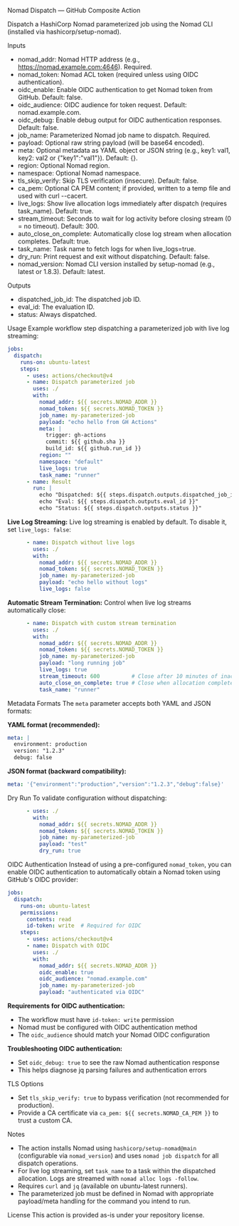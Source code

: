 Nomad Dispatch — GitHub Composite Action

Dispatch a HashiCorp Nomad parameterized job using the Nomad CLI (installed via hashicorp/setup-nomad).

Inputs
- nomad_addr: Nomad HTTP address (e.g., https://nomad.example.com:4646). Required.
- nomad_token: Nomad ACL token (required unless using OIDC authentication).
- oidc_enable: Enable OIDC authentication to get Nomad token from GitHub. Default: false.
- oidc_audience: OIDC audience for token request. Default: nomad.example.com.
- oidc_debug: Enable debug output for OIDC authentication responses. Default: false.
- job_name: Parameterized Nomad job name to dispatch. Required.
- payload: Optional raw string payload (will be base64 encoded).
- meta: Optional metadata as YAML object or JSON string (e.g., key1: val1, key2: val2 or {"key1":"val1"}). Default: {}.
- region: Optional Nomad region.
- namespace: Optional Nomad namespace.
- tls_skip_verify: Skip TLS verification (insecure). Default: false.
- ca_pem: Optional CA PEM content; if provided, written to a temp file and used with curl --cacert.
- live_logs: Show live allocation logs immediately after dispatch (requires task_name). Default: true.
- stream_timeout: Seconds to wait for log activity before closing stream (0 = no timeout). Default: 300.
- auto_close_on_complete: Automatically close log stream when allocation completes. Default: true.
- task_name: Task name to fetch logs for when live_logs=true.
- dry_run: Print request and exit without dispatching. Default: false.
- nomad_version: Nomad CLI version installed by setup-nomad (e.g., latest or 1.8.3). Default: latest.

Outputs
- dispatched_job_id: The dispatched job ID.
- eval_id: The evaluation ID.
- status: Always dispatched.

Usage
Example workflow step dispatching a parameterized job with live log streaming:

```yaml
jobs:
  dispatch:
    runs-on: ubuntu-latest
    steps:
      - uses: actions/checkout@v4
      - name: Dispatch parameterized job
        uses: ./
        with:
          nomad_addr: ${{ secrets.NOMAD_ADDR }}
          nomad_token: ${{ secrets.NOMAD_TOKEN }}
          job_name: my-parameterized-job
          payload: "echo hello from GH Actions"
          meta: |
            trigger: gh-actions
            commit: ${{ github.sha }}
            build_id: ${{ github.run_id }}
          region: ""
          namespace: "default"
          live_logs: true
          task_name: "runner"
      - name: Result
        run: |
          echo "Dispatched: ${{ steps.dispatch.outputs.dispatched_job_id }}"
          echo "Eval: ${{ steps.dispatch.outputs.eval_id }}"
          echo "Status: ${{ steps.dispatch.outputs.status }}"
```

**Live Log Streaming:**
Live log streaming is enabled by default. To disable it, set `live_logs: false`:

```yaml
      - name: Dispatch without live logs
        uses: ./
        with:
          nomad_addr: ${{ secrets.NOMAD_ADDR }}
          nomad_token: ${{ secrets.NOMAD_TOKEN }}
          job_name: my-parameterized-job
          payload: "echo hello without logs"
          live_logs: false
```

**Automatic Stream Termination:**
Control when live log streams automatically close:

```yaml
      - name: Dispatch with custom stream termination
        uses: ./
        with:
          nomad_addr: ${{ secrets.NOMAD_ADDR }}
          nomad_token: ${{ secrets.NOMAD_TOKEN }}
          job_name: my-parameterized-job
          payload: "long running job"
          live_logs: true
          stream_timeout: 600          # Close after 10 minutes of inactivity
          auto_close_on_complete: true # Close when allocation completes
          task_name: "runner"
```

Metadata Formats
The `meta` parameter accepts both YAML and JSON formats:

**YAML format (recommended):**
```yaml
meta: |
  environment: production
  version: "1.2.3"
  debug: false
```

**JSON format (backward compatibility):**
```yaml
meta: '{"environment":"production","version":"1.2.3","debug":false}'
```

Dry Run
To validate configuration without dispatching:

```yaml
      - uses: ./
        with:
          nomad_addr: ${{ secrets.NOMAD_ADDR }}
          nomad_token: ${{ secrets.NOMAD_TOKEN }}
          job_name: my-parameterized-job
          payload: "test"
          dry_run: true
```

OIDC Authentication
Instead of using a pre-configured `nomad_token`, you can enable OIDC authentication to automatically obtain a Nomad token using GitHub's OIDC provider:

```yaml
jobs:
  dispatch:
    runs-on: ubuntu-latest
    permissions:
      contents: read
      id-token: write  # Required for OIDC
    steps:
      - uses: actions/checkout@v4
      - name: Dispatch with OIDC
        uses: ./
        with:
          nomad_addr: ${{ secrets.NOMAD_ADDR }}
          oidc_enable: true
          oidc_audience: "nomad.example.com"
          job_name: my-parameterized-job
          payload: "authenticated via OIDC"
```

**Requirements for OIDC authentication:**
- The workflow must have `id-token: write` permission
- Nomad must be configured with OIDC authentication method
- The `oidc_audience` should match your Nomad OIDC configuration

**Troubleshooting OIDC authentication:**
- Set `oidc_debug: true` to see the raw Nomad authentication response
- This helps diagnose jq parsing failures and authentication errors

TLS Options
- Set `tls_skip_verify: true` to bypass verification (not recommended for production).
- Provide a CA certificate via `ca_pem: ${{ secrets.NOMAD_CA_PEM }}` to trust a custom CA.

Notes
- The action installs Nomad using `hashicorp/setup-nomad@main` (configurable via `nomad_version`) and uses `nomad job dispatch` for all dispatch operations.
- For live log streaming, set `task_name` to a task within the dispatched allocation. Logs are streamed with `nomad alloc logs -follow`.
- Requires `curl` and `jq` (available on ubuntu-latest runners).
- The parameterized job must be defined in Nomad with appropriate payload/meta handling for the command you intend to run.

License
This action is provided as-is under your repository license.
